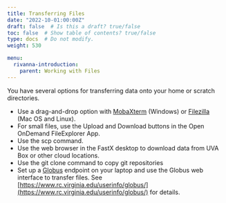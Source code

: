 ```yaml
---
title: Transferring Files
date: "2022-10-01:00:00Z"
draft: false  # Is this a draft? true/false
toc: false  # Show table of contents? true/false
type: docs  # Do not modify.
weight: 530

menu:
  rivanna-introduction:
    parent: Working with Files
---
```


You have several options for transferring data onto your home or scratch directories.

* Use a drag-and-drop option with [MobaXterm](https://mobaxterm.mobatek.net) (Windows) or [Filezilla](https://filezilla-project.org/) (Mac OS and Linux).
* For small files, use the Upload and Download buttons in the Open OnDemand FileExplorer App.
* Use the scp command. 
* Use the web browser in the FastX desktop to download data from UVA Box or other cloud locations.
* Use the git clone command to copy git repositories
* Set up a [Globus](https://globus.org) endpoint on your laptop and use the Globus web interface to transfer files.
See [https://www.rc.virginia.edu/userinfo/globus/](https://www.rc.virginia.edu/userinfo/globus/) for details.
